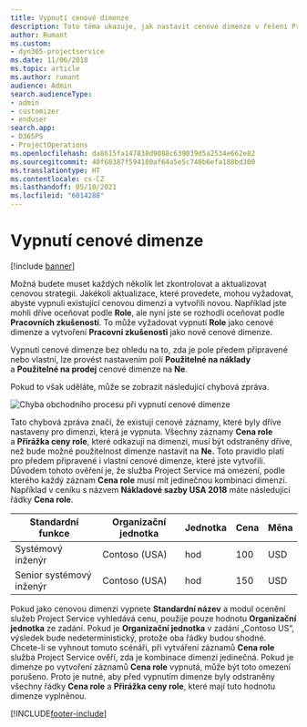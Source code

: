 ```yaml
---
title: Vypnutí cenové dimenze
description: Toto téma ukazuje, jak nastavit cenové dimenze v řešení Project Service.
author: Rumant
ms.custom:
- dyn365-projectservice
ms.date: 11/06/2018
ms.topic: article
ms.author: rumant
audience: Admin
search.audienceType:
- admin
- customizer
- enduser
search.app:
- D365PS
- ProjectOperations
ms.openlocfilehash: da8615fa147838d9088c639039d5a2534e662e82
ms.sourcegitcommit: 40f68387f594180af64a5e5c748b6efa188bd300
ms.translationtype: HT
ms.contentlocale: cs-CZ
ms.lasthandoff: 05/10/2021
ms.locfileid: "6014288"
---
```

# <a name="turn-off-a-pricing-dimension"></a>Vypnutí cenové dimenze

[!include [banner](../includes/psa-now-project-operations.md)]

Možná budete muset každých několik let zkontrolovat a aktualizovat cenovou strategii. Jakékoli aktualizace, které provedete, mohou vyžadovat, abyste vypnuli existující cenovou dimenzi a vytvořili novou. Například jste mohli dříve oceňovat podle **Role**, ale nyní jste se rozhodli oceňovat podle **Pracovních zkušeností**. To může vyžadovat vypnutí **Role** jako cenové dimenze a vytvoření **Pracovní zkušenosti** jako nové cenové dimenze. 

Vypnutí cenové dimenze bez ohledu na to, zda je pole předem připravené nebo vlastní, lze provést nastavením polí **Použitelné na náklady** a **Použitelné na prodej** cenové dimenze na **Ne**.

Pokud to však uděláte, může se zobrazit následující chybová zpráva.

![Chyba obchodního procesu při vypnutí cenové dimenze](media/Business-Process-Error.png)


Tato chybová zpráva značí, že existují cenové záznamy, které byly dříve nastaveny pro dimenzi, která je vypnuta. Všechny záznamy **Cena role** a **Přirážka ceny role**, které odkazují na dimenzi, musí být odstraněny dříve, než bude možné použitelnost dimenze nastavit na **Ne.** Toto pravidlo platí pro předem připravené i vlastní cenové dimenze, které jste vytvořili. Důvodem tohoto ověření je, že služba Project Service má omezení, podle kterého každý záznam **Cena role** musí mít jedinečnou kombinaci dimenzí. Například v ceníku s názvem **Nákladové sazby USA 2018** máte následující řádky **Cena role**. 

| Standardní funkce         | Organizační jednotka    |Jednotka   |Cena  |Měna  |
| -----------------------|-------------|-------|-------|----------|
| Systémový inženýr|Contoso (USA)|hod| 100|USD|
| Senior systémový inženýr|Contoso (USA)|hod| 150| USD|


Pokud jako cenovou dimenzi vypnete **Standardní název** a modul ocenění služeb Project Service vyhledává cenu, použije pouze hodnotu **Organizační jednotka** ze zadání. Pokud je **Organizační jednotka** v zadání „Contoso US“, výsledek bude nedeterministický, protože oba řádky budou shodné. Chcete-li se vyhnout tomuto scénáři, při vytváření záznamů **Cena role** služba Project Service ověří, zda je kombinace dimenzí jedinečná. Pokud je dimenze po vytvoření záznamů **Cena role** vypnutá, může být toto omezení porušeno. Proto je nutné, aby před vypnutím dimenze byly odstraněny všechny řádky **Cena role** a **Přirážka ceny role**, které mají tuto hodnotu dimenze vyplněnou.



[!INCLUDE[footer-include](../includes/footer-banner.md)]